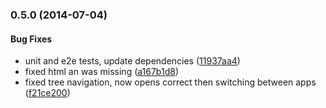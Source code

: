<a name="0.5.2"></a>
### 0.5.0 (2014-07-04)


#### Bug Fixes

* unit and e2e tests, update dependencies ([11937aa4](https://github.com/litixsoft/baboon-frontend/commit/11937aa4d94b486be447a3e3de53e0c1a333891d))
* fixed html an </div> was missing ([a167b1d8](https://github.com/litixsoft/baboon-frontend/commit/a167b1d8cf321a082982ad30da13a80383377d4a))
* fixed tree navigation, now opens correct then switching between apps ([f21ce200](https://github.com/litixsoft/baboon-frontend/commit/f21ce2001a0160aa27a9cba5c26915018e2b42bc))






